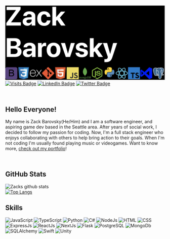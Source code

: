 [![Zack's Github banner](./assets/header.png)](https://zackbarovsky.dev/)
[![Visits Badge](https://badges.pufler.dev/visits/zbarovsky/zbarovsky)](https://zackbarovsky.dev/)
[![LinkedIn Badge](https://img.shields.io/badge/LinkedIn-Profile-0e76a8)](https://www.linkedin.com/in/zbarovsky/)
[![Twitter Badge](https://img.shields.io/badge/Twitter-Profile-1DA1F2)](https://twitter.com/zbarovsky)


<br>

## Hello Everyone!
My name is Zack Barovsky(He/Him) and I am a software engineer, and aspiring game dev based in the Seattle area. After years of social work, I decided to follow my passion for coding. Now, I'm a full stack engineer who enjoys collaborating with others to help bring action to their goals. When I'm not coding I'm usually found playing music or videogames. Want to know more, [check out my portfolio](https://zackbarovsky.dev/)!

<br>

## GitHub Stats
![Zacks github stats](https://github-readme-stats.vercel.app/api?username=zbarovsky&show_icons=true&theme=dark)
<br>
[![Top Langs](https://github-readme-stats.vercel.app/api/top-langs/?username=zbarovsky&layout=compact&theme=dark)](https://github.com/zbarovsky/github-readme-stats)

## Skills
![JavaScript](https://img.shields.io/badge/Code-JavaScript-048939)
![TypeScript](https://img.shields.io/badge/Code-TypeScript-048939)
![Python](https://img.shields.io/badge/Code-Python-048939)
![C#](https://img.shields.io/badge/Code-CSharp-048939)
![NodeJs](https://img.shields.io/badge/Code-Node-048939)
![HTML](https://img.shields.io/badge/Code-HTML-048939)
![CSS](https://img.shields.io/badge/Code-CSS/SASS-048939)
![ExpressJs](https://img.shields.io/badge/Code-ExpressJs-048939)
![ReactJs](https://img.shields.io/badge/Code-ReactJs-048939)
![NextJs](https://img.shields.io/badge/Code-NextJs-048939)
![Flask](https://img.shields.io/badge/Code-Flask-048939)
![PostgreSQL](https://img.shields.io/badge/Code-PostgeSQL-048939)
![MongoDb](https://img.shields.io/badge/Code-MongoDb-048939)
![SQLAlchemy](https://img.shields.io/badge/Code-SQLAlchemy-048939)
![Swift](https://img.shields.io/badge/Code-Swift-048939)
![Unity](https://img.shields.io/badge/Code-Unity-048939)


<!--
**zbarovsky/zbarovsky** is a ✨ _special_ ✨ repository because its `README.md` (this file) appears on your GitHub profile.

TODO: For readjusting github repo cards
<a href="https://github.com/anuraghazra/github-readme-stats">
  <img align="center" src="https://github-readme-stats.vercel.app/api/pin/?username=anuraghazra&repo=github-readme-stats" />
</a>
<a href="https://github.com/anuraghazra/convoychat">
  <img align="center" src="https://github-readme-stats.vercel.app/api/pin/?username=anuraghazra&repo=convoychat" />
</a>

Here are some ideas to get you started:

- 🔭 I’m currently working on ...
- 🌱 I’m currently learning ...
- 👯 I’m looking to collaborate on ...
- 🤔 I’m looking for help with ...
- 💬 Ask me about ...
- 📫 How to reach me: ...
- 😄 Pronouns: ...
- ⚡ Fun fact: ...
-->
